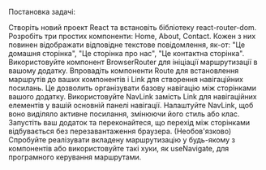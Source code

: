 Постановка задачі:

Створіть новий проект React та встановіть бібліотеку react-router-dom.
Розробіть три простих компоненти: Home, About, Contact. Кожен з них повинен відображати відповідне текстове повідомлення, як-от: "Це домашня сторінка", "Це сторінка про нас", "Це контактна сторінка".
Використовуйте компонент BrowserRouter для ініціації маршрутизації в вашому додатку.
Впровадіть компоненти Route для встановлення маршрутів до ваших компонентів і Link для створення навігаційних посилань. Це дозволить організувати базову навігацію між сторінками вашого додатку.
Використовуйте NavLink замість Link для навігаційних елементів у вашій основній панелі навігації. Налаштуйте NavLink, щоб воно виділяло активне посилання, змінюючи його стиль або клас.
Запустіть ваш додаток та переконайтеся, що перехід між сторінками відбувається без перезавантаження браузера.
(Необов'язково) Спробуйте реалізувати вкладену маршрутизацію у будь-якому з компонентів або використовуйте такі хуки, як useNavigate, для програмного керування маршрутами.